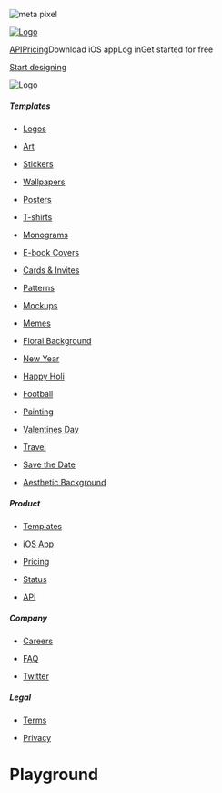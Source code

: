 ![meta pixel](https://www.facebook.com/tr?id=987513596183144&ev=PageView&noscript=1)

[![Logo](https://cdn.playground.com/logo/Logo_monochrome.png)](https://www.mightyapp.com/)

[API](https://www.mightyapp.com/enterprise/api)[Pricing](https://www.mightyapp.com/design/pricing)Download iOS appLog inGet started for free

[Start designing](https://www.mightyapp.com/design)

![Logo](/logos/logo-icon.png)

##### Templates

* [Logos](https://www.mightyapp.com/design/c/logo?notour)
    
* [Art](https://www.mightyapp.com/design/c/art?notour)
    
* [Stickers](https://www.mightyapp.com/design/c/stickers?notour)
    
* [Wallpapers](https://www.mightyapp.com/design/c/mobile-wallpaper?notour)
    
* [Posters](https://www.mightyapp.com/design/c/poster?notour)
    
* [T-shirts](https://www.mightyapp.com/design/c/t-shirt?notour)
    
* [Monograms](https://www.mightyapp.com/design/c/monogram?notour)
    
* [E-book Covers](https://www.mightyapp.com/design/c/ebook-cover?notour)
    
* [Cards & Invites](https://www.mightyapp.com/design/c/cards-invites?notour)
    
* [Patterns](https://www.mightyapp.com/design/c/seamless-patterns?notour)
    
* [Mockups](https://www.mightyapp.com/design/c/mockups?notour)
    
* [Memes](https://www.mightyapp.com/design/c/memes?notour)
    
* [Floral Background](https://www.mightyapp.com/templates/s/floral-background)
    
* [New Year](https://www.mightyapp.com/templates/s/new-year)
    
* [Happy Holi](https://www.mightyapp.com/templates/s/happy-holi)
    
* [Football](https://www.mightyapp.com/templates/s/football)
    
* [Painting](https://www.mightyapp.com/templates/s/painting)
    
* [Valentines Day](https://www.mightyapp.com/templates/s/valentines-day)
    
* [Travel](https://www.mightyapp.com/templates/s/travel)
    
* [Save the Date](https://www.mightyapp.com/templates/s/save-the-date)
    
* [Aesthetic Background](https://www.mightyapp.com/templates/s/aesthetic-background)
    

##### Product

* [Templates](https://www.mightyapp.com/design)
    
* [iOS App](https://apps.apple.com/us/app/playground-ai-art-generator/id6478421458)
    
* [Pricing](https://www.mightyapp.com/design/pricing)
    
* [Status](https://status.playground.com/)
    
* [API](https://www.mightyapp.com/enterprise/api)
    

##### Company

* [Careers](https://www.mightyapp.com/jobs)
    
* [FAQ](https://www.mightyapp.com/faq)
    
* [Twitter](https://twitter.com/playground_ai)
    

##### Legal

* [Terms](https://www.mightyapp.com/terms)
    
* [Privacy](https://www.mightyapp.com/privacy)
    

Playground
==========